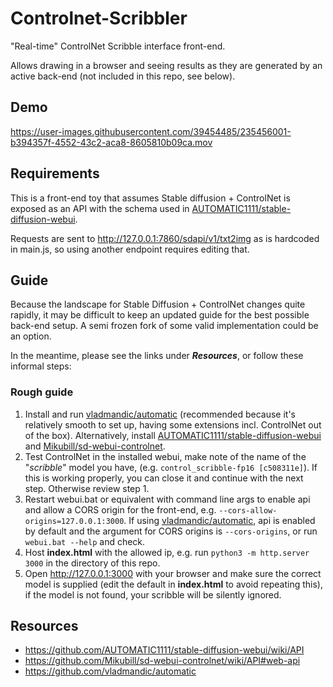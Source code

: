 # Controlnet-Scribbler
"Real-time" ControlNet Scribble interface front-end.

Allows drawing in a browser and seeing results as they are generated by an active back-end (not included in this repo, see below).

## Demo
https://user-images.githubusercontent.com/39454485/235456001-b394357f-4552-43c2-aca8-8605810b09ca.mov

## Requirements
This is a front-end toy that assumes Stable diffusion + ControlNet is exposed as an API with the schema used in [AUTOMATIC1111/stable-diffusion-webui](https://github.com/AUTOMATIC1111/stable-diffusion-webui).

Requests are sent to http://127.0.0.1:7860/sdapi/v1/txt2img as is hardcoded in main.js, so using another endpoint requires editing that.

## Guide
Because the landscape for Stable Diffusion + ControlNet changes quite rapidly, it may be difficult to keep an updated guide for the best possible back-end setup.
A semi frozen fork of some valid implementation could be an option.

In the meantime, please see the links under **_Resources_**, or follow these informal steps:

### Rough guide
1. Install and run [vladmandic/automatic](https://github.com/vladmandic/automatic) (recommended because it's relatively smooth to set up, having some extensions incl. ControlNet out of the box). Alternatively, install [AUTOMATIC1111/stable-diffusion-webui](https://github.com/AUTOMATIC1111/stable-diffusion-webui) and [Mikubill/sd-webui-controlnet](https://github.com/Mikubill/sd-webui-controlnet).
2. Test ControlNet in the installed webui, make note of the name of the "_scribble_" model you have, (e.g. `control_scribble-fp16 [c508311e]`). If this is working properly, you can close it and continue with the next step. Otherwise review step 1.
3. Restart webui.bat or equivalent with command line args to enable api and allow a CORS origin for the front-end, e.g. `--cors-allow-origins=127.0.0.1:3000`. If using [vladmandic/automatic](https://github.com/vladmandic/automatic), api is enabled by default and the argument for CORS origins is `--cors-origins`, or run `webui.bat --help` and check.
4. Host **index.html** with the allowed ip, e.g. run `python3 -m http.server 3000` in the directory of this repo.
5. Open http://127.0.0.1:3000 with your browser and make sure the correct model is supplied (edit the default in **index.html** to avoid repeating this), if the model is not found, your scribble will be silently ignored.

## Resources
- https://github.com/AUTOMATIC1111/stable-diffusion-webui/wiki/API
- https://github.com/Mikubill/sd-webui-controlnet/wiki/API#web-api
- https://github.com/vladmandic/automatic


